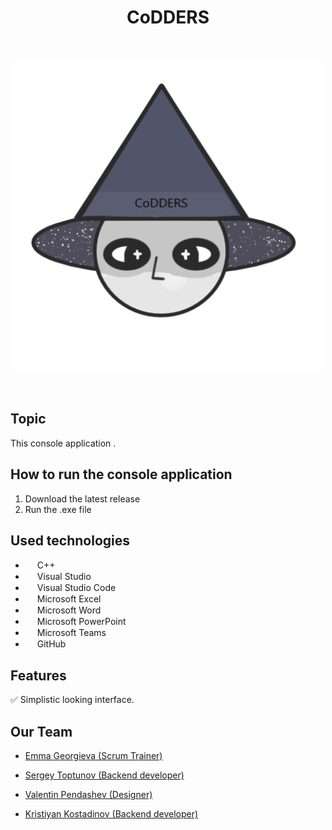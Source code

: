 <h1 align="center" >CoDDERS</h1>
<br>
<p align="center">
<img src="documentation/logo.png" alt="logo" height="500" width="500""> 
</p>

<br>

## Topic
This console application .


## How to run the console application
<ol>
    <li> Download the latest release </li>
    <li> Run the .exe file </li>
</ol>

## Used technologies

- <img src="https://upload.wikimedia.org/wikipedia/commons/thumb/1/18/ISO_C%2B%2B_Logo.svg/640px-ISO_C%2B%2B_Logo.svg.png" width="15" height="15"> C++ <br>
- <img src="https://upload.wikimedia.org/wikipedia/commons/thumb/2/2c/Visual_Studio_Icon_2022.svg/640px-Visual_Studio_Icon_2022.svg.png" width="15" height="15"> Visual Studio <br>
- <img src="https://upload.wikimedia.org/wikipedia/commons/thumb/9/9a/Visual_Studio_Code_1.35_icon.svg/2048px-Visual_Studio_Code_1.35_icon.svg.png" width="15" height="15"> Visual Studio Code <br>
- <img src="https://upload.wikimedia.org/wikipedia/commons/thumb/3/34/Microsoft_Office_Excel_%282019%E2%80%93present%29.svg/640px-Microsoft_Office_Excel_%282019%E2%80%93present%29.svg.png" width="15" height="15"> Microsoft Excel <br>
- <img src="https://upload.wikimedia.org/wikipedia/commons/thumb/8/8d/Microsoft_Word_2013-2019_logo.svg/587px-Microsoft_Word_2013-2019_logo.svg.png?20221202081051" width="15" height="15"> Microsoft Word <br>
- <img src="https://upload.wikimedia.org/wikipedia/commons/thumb/0/0d/Microsoft_Office_PowerPoint_%282019%E2%80%93present%29.svg/640px-Microsoft_Office_PowerPoint_%282019%E2%80%93present%29.svg.png" width="15" height="15"> Microsoft PowerPoint <br>
- <img src="https://upload.wikimedia.org/wikipedia/commons/thumb/4/49/MicroTeams.png/640px-MicroTeams.png" width="15" height="15"> Microsoft Teams <br>
- <img src="https://pbs.twimg.com/profile_images/1414990564408262661/r6YemvF9_400x400.jpg" width="15" height="15"> GitHub <br>

## Features
✅ Simplistic looking interface. <br>


## Our Team
- <a href="https://github.com/EGGeorgieva21"> Emma Georgieva (Scrum Trainer)</a> <br>
   
- <a href="https://github.com/SDTodorov21"> Sergey Toptunov (Backend developer) </a> <br>
   
- <a href="https://github.com/ATSivkov21"> Valentin Pendashev (Designer) </a> <br>
  
- <a href="https://github.com/KNKostadinov21"> Kristiyan Kostadinov (Backend developer) </a> <br>
  
